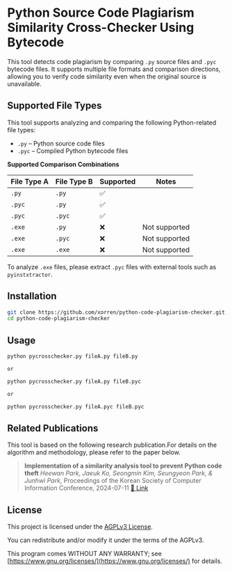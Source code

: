 # Python Source Code Plagiarism Similarity Cross-Checker Using Bytecode

This tool detects code plagiarism by comparing `.py` source files and `.pyc` bytecode files.
It supports multiple file formats and comparison directions, allowing you to verify code similarity even when the original source is unavailable.

## Supported File Types

This tool supports analyzing and comparing the following Python-related file types:

- `.py` – Python source code files
- `.pyc` – Compiled Python bytecode files

**Supported Comparison Combinations**

| File Type A | File Type B | Supported | Notes         |
| ----------- | ----------- | --------- | ------------- |
| `.py`     | `.py`     | ✅        |               |
| `.pyc`    | `.py`     | ✅        |               |
| `.pyc`    | `.pyc`    | ✅        |               |
| `.exe`    | `.py`     | ❌        | Not supported |
| `.exe`    | `.pyc`    | ❌        | Not supported |
| `.exe`    | `.exe`    | ❌        | Not supported |

To analyze `.exe` files, please extract `.pyc` files with external tools such as `pyinstxtractor`.

## Installation

```bash
git clone https://github.com/xorren/python-code-plagiarism-checker.git
cd python-code-plagiarism-checker
```

## Usage

```bash
python pycrosschecker.py fileA.py fileB.py

or

python pycrosschecker.py fileA.py fileB.pyc

or

python pycrosschecker.py fileA.pyc fileB.pyc
```

## Related Publications

This tool is based on the following research publication.For details on the algorithm and methodology, please refer to the paper below.

> **Implementation of a similarity analysis tool to prevent Python code theft**
> _Heewan Park, Jaeuk Ko, Seongmin Kim, Seungyeon Park, & Junhwi Park_, Proceedings of the Korean Society of Computer Information Conference, 2024-07-11
> [🔗 Link](https://www.dbpia.co.kr/journal/articleDetail?nodeId=NODE11926165)

## License

This project is licensed under the [AGPLv3 License](LICENSE).

You can redistribute and/or modify it under the terms of the AGPLv3.

This program comes WITHOUT ANY WARRANTY; see [https://www.gnu.org/licenses/](https://www.gnu.org/licenses/) for details.
